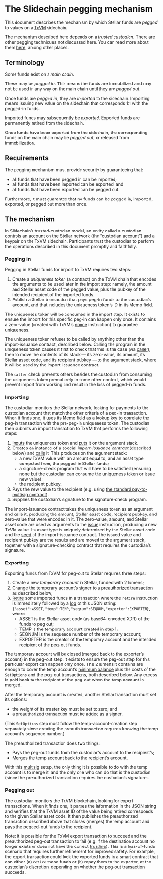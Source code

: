# The Slidechain pegging mechanism

This document describes the mechanism by which Stellar funds are _pegged_ to values on a
[TxVM](https://github.com/chain/txvm/)
sidechain.

The mechanism described here depends on a _trusted custodian_.
There are other pegging techniques not discussed here.
You can read more about them
[here](https://medium.com/blockchain-musings/pegged-sidechains-cafe1d8c7023),
among other places.

## Terminology

Some funds exist on a _main chain_.

These may be _pegged in_.
This means the funds are immobilized and may not be used in any way on the main chain until they are _pegged out_.

Once funds are _pegged in_,
they are _imported_ to the sidechain.
Importing means issuing new value on the sidechain that corresponds 1:1 with the pegged-in funds.

Imported funds may subsequently be _exported_.
Exported funds are permanently retired from the sidechain.

Once funds have been exported from the sidechain,
the corresponding funds on the main chain may be _pegged out_,
or released from immobilization.

## Requirements

The pegging mechanism must provide security by guaranteeing that:

- all funds that have been pegged in can be imported;
- all funds that have been imported can be exported;
  and
- all funds that have been exported can be pegged out.

Furthermore,
it must guarantee that no funds can be pegged in,
imported,
exported,
or pegged out more than once.

## The mechanism

In Slidechain’s trusted-custodian model,
an entity called a custodian controls an account on the Stellar network
(the “custodian account”)
and a keypair on the TxVM sidechain.
Participants trust the custodian to perform the operations described in this document promptly and faithfully.

### Pegging in

Pegging in Stellar funds for import to TxVM requires two steps:

1. Create a _uniqueness token_
   (a contract)
   on the TxVM chain that encodes the arguments to be used later in the import step:
   namely,
   the amount and Stellar asset code of the pegged value,
   plus the pubkey of the intended recipient of the imported funds.
2. Publish a Stellar transaction that pays peg-in funds to the custodian’s account,
   and that includes the uniqueness token’s ID in its Memo field.

The uniqueness token will be consumed in the import step.
It exists to ensure the import for this specific peg-in can happen only once.
It contains a zero-value
(created with TxVM’s
[nonce](https://github.com/chain/txvm/blob/main/specifications/txvm.md#nonce)
instruction)
to guarantee uniqueness.

The uniqueness token refuses to be called by anything other than the import-issuance contract,
described below.
Calling the program in the uniqueness token causes it first to check that this is the case
(via
[caller](https://github.com/chain/txvm/blob/main/specifications/txvm.md#caller)),
then to move the contents of its stack — its zero-value,
its amount,
its Stellar asset code,
and its recipient pubkey — to the argument stack,
where it will be used by the import-issuance contract.

The `caller` check prevents others besides the custodian from consuming the uniqueness token prematurely in some other context,
which would prevent import from working and result in the loss of pegged-in funds.

### Importing

The custodian monitors the Stellar network,
looking for payments to the custodian account that match the other criteria of a peg-in transaction.
When it finds one,
it uses its Memo field as a lookup key to correlate the peg-in transaction with the pre-peg-in uniqueness token.
The custodian then submits an import transaction to TxVM that performs the following steps:

1. [Inputs](https://github.com/chain/txvm/blob/main/specifications/txvm.md#input)
   the uniqueness token and
   [puts](https://github.com/chain/txvm/blob/main/specifications/txvm.md#put)
   it on the argument stack.
2. Creates an instance of a special _import-issuance contract_
   (described below)
   and
   [calls](https://github.com/chain/txvm/blob/main/specifications/txvm.md#call)
   it.
   This produces on the argument stack:
   - a new TxVM value with an amount equal to,
     and an asset type computed from,
     the pegged-in Stellar funds;
   - a signature-check program that will have to be satisfied
     (ensuring none but the custodian can consume the uniqueness token or issue new value);
   - the recipient pubkey.
3. Pays the new value to the recipient
   (e.g.
   using
   [the standard pay-to-multisig contract](https://github.com/chain/txvm/blob/d4707728bddcbe7acb5722f2718b3d419006595f/protocol/txbuilder/standard/output.go#L29-L31)).
4. Supplies the custodian’s signature to the signature-check program.

The import-issuance contract takes the uniqueness token as an argument and calls it,
producing the amount,
Stellar asset code,
recipient pubkey,
and zero-value that were encoded in it.
The zero-value,
amount,
and Stellar asset code are used as arguments to the
[issue](https://github.com/chain/txvm/blob/main/specifications/txvm.md#issue)
instruction,
producing a new TxVM value.
Its asset type is uniquely determined by the Stellar asset code and the
[seed](https://github.com/chain/txvm/blob/main/specifications/txvm.md#contract-seed)
of the import-issuance contract.
The issued value and recipient pubkey are the results and are moved to the argument stack,
together with a signature-checking contract that requires the custodian’s signature.

### Exporting

Exporting funds from TxVM for peg-out to Stellar requires three steps:

1. Create a new _temporary account_ in Stellar,
   funded with 2 lumens;
2. Change the temporary account’s signer to a
   [preauthorized transaction](https://www.stellar.org/developers/guides/concepts/multi-sig.html#pre-authorized-transaction)
   as described below;
3. [Retire](https://github.com/chain/txvm/blob/main/specifications/txvm.md#retire)
   some imported funds in a transaction where the `retire` instruction is immediately followed by a
   [log](https://github.com/chain/txvm/blob/main/specifications/txvm.md#log)
   of this JSON string:
   `{"asset":ASSET,"temp":TEMP,"seqnum":SEQNUM,"exporter":EXPORTER}`,
   where
   - ASSET is the Stellar asset code
     (as base64-encoded XDR)
     of the funds to peg out;
   - TEMP is the temporary account created in step 1;
   - SEQNUM is the sequence number of the temporary account;
   - EXPORTER is the creator of the temporary account and the intended recipient of the peg-out funds.

The temporary account will be closed
(merged back to the exporter’s account)
in the peg-out step.
It exists to ensure the peg-out step for this particular export can happen only once.
The 2 lumens it contains are enough to cover the temp account’s
[minimum balance](https://www.stellar.org/developers/guides/concepts/fees.html#minimum-account-balance)
plus the costs of the `SetOptions` and the peg-out transactions,
both described below.
Any excess is paid back to the recipient of the peg-out when the temp account is merged.

After the temporary account is created,
another Stellar transaction must set its options:
- the weight of its master key must be set to zero;
  and
- a preauthorized transaction must be added as a signer.

(This `SetOptions` step must follow the temp-account-creation step separately since creating the preauth transaction requires knowing the temp account’s sequence number.)

The preauthorized transaction does two things:
- Pays the peg-out funds from the custodian’s account to the recipient’s;
- Merges the temp account back to the recipient’s account.

With this
[multisig](https://www.stellar.org/developers/guides/concepts/multi-sig.html)
setup,
the only thing it is possible to do with the temp account is to merge it,
and the only one who can do that is the custodian
(since the preauthorized transaction requires the custodian’s signature).

### Pegging out

The custodian monitors the TxVM blockchain,
looking for export transactions.
When it finds one,
it parses the information in the JSON string and verifies that the TxVM asset ID of the value being retired corresponds to the given Stellar asset code.
It then publishes the preauthorized transaction described above that closes
(merges)
the temp account and pays the pegged-out funds to the recipient.

Note:
it is possible for the TxVM export transaction to succeed and the preauthorized peg-out transaction to fail
(e.g.
if the destination account no longer exists or does not have the correct
[trustline](https://www.stellar.org/developers/guides/concepts/assets.html#trustlines)).
This is a loss-of-funds scenario that requires further refinement for improved safety.
For example,
the export transaction could lock the exported funds in a smart contract that can either
(a)
`retire` those funds or
(b)
repay them to the exporter,
at the custodian’s discretion,
depending on whether the peg-out transaction succeeds.
